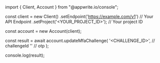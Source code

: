 import { Client, Account } from "@appwrite.io/console";

const client = new Client()
    .setEndpoint('https://example.com/v1') // Your API Endpoint
    .setProject('<YOUR_PROJECT_ID>'); // Your project ID

const account = new Account(client);

const result = await account.updateMfaChallenge(
    '<CHALLENGE_ID>', // challengeId
    '<OTP>' // otp
);

console.log(result);
